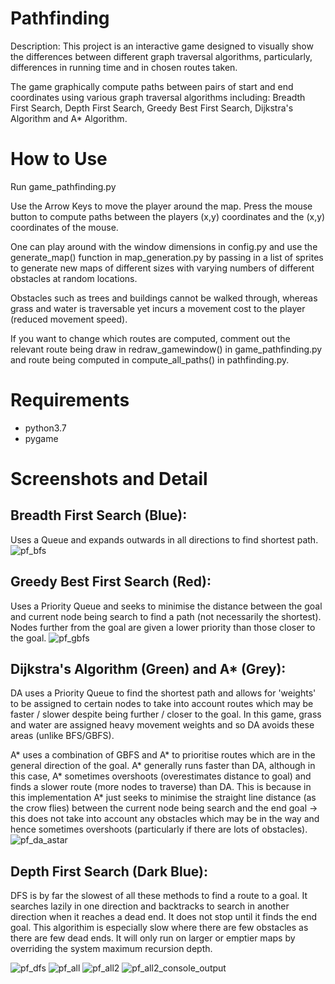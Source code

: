 # Pathfinding

Description:
This project is an interactive game designed to visually show the differences between different graph traversal algorithms, particularly, differences in running time and in chosen routes taken.

The game graphically compute paths between pairs of start and end coordinates using various graph traversal algorithms including: Breadth First Search, Depth First Search, Greedy Best First Search, Dijkstra's Algorithm and A* Algorithm.

# How to Use

Run game_pathfinding.py

Use the Arrow Keys to move the player around the map. Press the mouse button to compute paths between the players (x,y) coordinates and the (x,y) coordinates of the mouse. 

One can play around with the window dimensions in config.py and use the generate_map() function in map_generation.py by passing in a list of sprites to generate new maps of different sizes with varying numbers of different obstacles at random locations.

Obstacles such as trees and buildings cannot be walked through, whereas grass and water is traversable yet incurs a movement cost to the player (reduced movement speed).

If you want to change which routes are computed, comment out the relevant route being draw in redraw_gamewindow() in game_pathfinding.py and route being computed in compute_all_paths() in pathfinding.py.

# Requirements

- python3.7
- pygame

# Screenshots and Detail

## Breadth First Search (Blue):

Uses a Queue and expands outwards in all directions to find shortest path.
![pf_bfs](https://user-images.githubusercontent.com/31314787/75724880-34b19a00-5cd7-11ea-8614-db2aef8aa44e.PNG)

## Greedy Best First Search (Red):

Uses a Priority Queue and seeks to minimise the distance between the goal and current node being search to find a path (not necessarily the shortest). Nodes further from the goal are given a lower priority than those closer to the goal.
![pf_gbfs](https://user-images.githubusercontent.com/31314787/75724893-3bd8a800-5cd7-11ea-90a1-d39a3024186d.PNG)


## Dijkstra's Algorithm (Green) and A* (Grey):

DA uses a Priority Queue to find the shortest path and allows for 'weights' to be assigned to certain nodes to take into account routes which may be faster / slower despite being further / closer to the goal. In this game, grass and water are assigned heavy movement weights and so DA avoids these areas (unlike BFS/GBFS).

A* uses a combination of GBFS and A* to prioritise routes which are in the general direction of the goal. A* generally runs
faster than DA, although in this case, A* sometimes overshoots (overestimates distance to goal) and finds a slower route (more nodes to traverse) than DA. This is because in this implementation A* just seeks to minimise the straight line distance (as the crow flies) between the current node being search and the end goal -> this does not take into account any obstacles which may be in the way and hence sometimes overshoots (particularly if there are lots of obstacles).
![pf_da_astar](https://user-images.githubusercontent.com/31314787/75724898-3f6c2f00-5cd7-11ea-966c-b684d0407a85.PNG)


## Depth First Search (Dark Blue):

DFS is by far the slowest of all these methods to find a route to a goal. It searches lazily in one direction and backtracks
to search in another direction when it reaches a dead end. It does not stop until it finds the end goal. This algorithim is especially
slow where there are few obstacles as there are few dead ends. It will only run on larger or emptier maps by overriding the system maximum recursion depth.

![pf_dfs](https://user-images.githubusercontent.com/31314787/75724909-43984c80-5cd7-11ea-8360-351ef97bfc41.PNG)
![pf_all](https://user-images.githubusercontent.com/31314787/75724918-47c46a00-5cd7-11ea-8902-a54a90fe2807.PNG)
![pf_all2](https://user-images.githubusercontent.com/31314787/75724923-4abf5a80-5cd7-11ea-972a-05467f459163.PNG)
![pf_all2_console_output](https://user-images.githubusercontent.com/31314787/75724925-4c891e00-5cd7-11ea-84f8-bc57893f6937.PNG)

